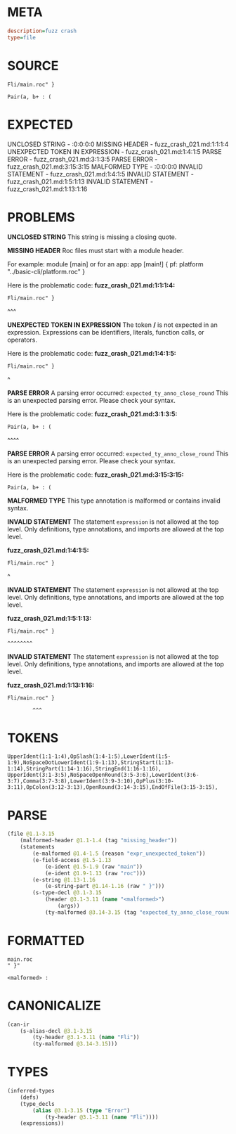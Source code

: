 # META
~~~ini
description=fuzz crash
type=file
~~~
# SOURCE
~~~roc
Fli/main.roc" }

Pair(a, b+ : (
~~~
# EXPECTED
UNCLOSED STRING - :0:0:0:0
MISSING HEADER - fuzz_crash_021.md:1:1:1:4
UNEXPECTED TOKEN IN EXPRESSION - fuzz_crash_021.md:1:4:1:5
PARSE ERROR - fuzz_crash_021.md:3:1:3:5
PARSE ERROR - fuzz_crash_021.md:3:15:3:15
MALFORMED TYPE - :0:0:0:0
INVALID STATEMENT - fuzz_crash_021.md:1:4:1:5
INVALID STATEMENT - fuzz_crash_021.md:1:5:1:13
INVALID STATEMENT - fuzz_crash_021.md:1:13:1:16
# PROBLEMS
**UNCLOSED STRING**
This string is missing a closing quote.

**MISSING HEADER**
Roc files must start with a module header.

For example:
        module [main]
or for an app:
        app [main!] { pf: platform "../basic-cli/platform.roc" }

Here is the problematic code:
**fuzz_crash_021.md:1:1:1:4:**
```roc
Fli/main.roc" }
```
^^^


**UNEXPECTED TOKEN IN EXPRESSION**
The token **/** is not expected in an expression.
Expressions can be identifiers, literals, function calls, or operators.

Here is the problematic code:
**fuzz_crash_021.md:1:4:1:5:**
```roc
Fli/main.roc" }
```
   ^


**PARSE ERROR**
A parsing error occurred: `expected_ty_anno_close_round`
This is an unexpected parsing error. Please check your syntax.

Here is the problematic code:
**fuzz_crash_021.md:3:1:3:5:**
```roc
Pair(a, b+ : (
```
^^^^


**PARSE ERROR**
A parsing error occurred: `expected_ty_anno_close_round`
This is an unexpected parsing error. Please check your syntax.

Here is the problematic code:
**fuzz_crash_021.md:3:15:3:15:**
```roc
Pair(a, b+ : (
```
              


**MALFORMED TYPE**
This type annotation is malformed or contains invalid syntax.

**INVALID STATEMENT**
The statement `expression` is not allowed at the top level.
Only definitions, type annotations, and imports are allowed at the top level.

**fuzz_crash_021.md:1:4:1:5:**
```roc
Fli/main.roc" }
```
   ^


**INVALID STATEMENT**
The statement `expression` is not allowed at the top level.
Only definitions, type annotations, and imports are allowed at the top level.

**fuzz_crash_021.md:1:5:1:13:**
```roc
Fli/main.roc" }
```
    ^^^^^^^^


**INVALID STATEMENT**
The statement `expression` is not allowed at the top level.
Only definitions, type annotations, and imports are allowed at the top level.

**fuzz_crash_021.md:1:13:1:16:**
```roc
Fli/main.roc" }
```
            ^^^


# TOKENS
~~~zig
UpperIdent(1:1-1:4),OpSlash(1:4-1:5),LowerIdent(1:5-1:9),NoSpaceDotLowerIdent(1:9-1:13),StringStart(1:13-1:14),StringPart(1:14-1:16),StringEnd(1:16-1:16),
UpperIdent(3:1-3:5),NoSpaceOpenRound(3:5-3:6),LowerIdent(3:6-3:7),Comma(3:7-3:8),LowerIdent(3:9-3:10),OpPlus(3:10-3:11),OpColon(3:12-3:13),OpenRound(3:14-3:15),EndOfFile(3:15-3:15),
~~~
# PARSE
~~~clojure
(file @1.1-3.15
	(malformed-header @1.1-1.4 (tag "missing_header"))
	(statements
		(e-malformed @1.4-1.5 (reason "expr_unexpected_token"))
		(e-field-access @1.5-1.13
			(e-ident @1.5-1.9 (raw "main"))
			(e-ident @1.9-1.13 (raw "roc")))
		(e-string @1.13-1.16
			(e-string-part @1.14-1.16 (raw " }")))
		(s-type-decl @3.1-3.15
			(header @3.1-3.11 (name "<malformed>")
				(args))
			(ty-malformed @3.14-3.15 (tag "expected_ty_anno_close_round")))))
~~~
# FORMATTED
~~~roc
main.roc
" }"

<malformed> : 
~~~
# CANONICALIZE
~~~clojure
(can-ir
	(s-alias-decl @3.1-3.15
		(ty-header @3.1-3.11 (name "Fli"))
		(ty-malformed @3.14-3.15)))
~~~
# TYPES
~~~clojure
(inferred-types
	(defs)
	(type_decls
		(alias @3.1-3.15 (type "Error")
			(ty-header @3.1-3.11 (name "Fli"))))
	(expressions))
~~~
